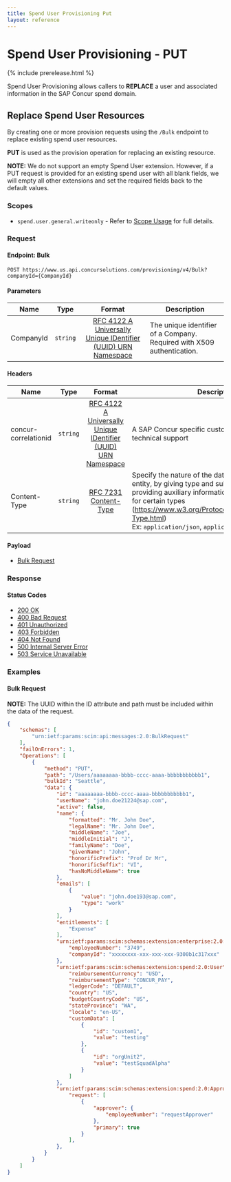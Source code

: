 ```yaml
---
title: Spend User Provisioning Put
layout: reference
---
```


# Spend User Provisioning - PUT

{% include prerelease.html %}

Spend User Provisioning allows callers to **REPLACE** a user and associated information in the SAP Concur spend domain.

## Replace Spend User Resources <a name="replace-spend-user-resource"></a>

By creating one or more provision requests using the `/Bulk` endpoint to replace existing spend user resources.

**PUT** is used as the provision operation for replacing an existing resource.

**NOTE:** We do not support an empty Spend User extension. However, if a PUT request is provided for an existing spend user with all blank fields, we will empty all other extensions and set the required fields back to the default values. 

### Scopes <a name="scopes"></a>

- `spend.user.general.writeonly` - Refer to [Scope Usage](./v4.spend-user-get-started.md#scope-usage) for full details.

### Request <a name="request"></a>

#### Endpoint: Bulk

```shell
POST https://www.us.api.concursolutions.com/provisioning/v4/Bulk?companyId={CompanyId}
```

#### Parameters

|Name|Type|Format|Description|
|----|:---:|:----:|-------------|
|CompanyId|`string`|[RFC 4122 A Universally Unique IDentifier (UUID) URN Namespace](https://tools.ietf.org/html/rfc4122)|The unique identifier of a Company. Required with X509 authentication.|

#### Headers

|Name|Type|Format|Description| 
|----|:---:|:----:|-----------|
|concur-correlationid|`string`|[RFC 4122 A Universally Unique IDentifier (UUID) URN Namespace](https://tools.ietf.org/html/rfc4122) | A SAP Concur specific custom header used for technical support|
|Content-Type|`string`| [RFC 7231 Content-Type](https://tools.ietf.org/html/rfc7231#section-3.1.1.5) | Specify the nature of the data in the body of an entity, by giving type and subtype identifiers, and by providing auxiliary information that may be required for certain types (https://www.w3.org/Protocols/rfc1341/4_Content-Type.html) </br> Ex: `application/json`, `application/scim+json`|

#### Payload

* [Bulk Request](#bulk-request)

### Response <a name="response"></a>

#### Status Codes

* [200 OK](https://tools.ietf.org/html/rfc7231#section-6.3.1)
* [400 Bad Request](https://tools.ietf.org/html/rfc7231#section-6.5.1)
* [401 Unauthorized](https://tools.ietf.org/html/rfc7235#section-3.1)
* [403 Forbidden](https://tools.ietf.org/html/rfc7231#section-6.5.3)
* [404 Not Found](https://tools.ietf.org/html/rfc7231#section-6.5.4)
* [500 Internal Server Error](https://tools.ietf.org/html/rfc7231#section-6.6.1)
* [503 Service Unavailable](https://tools.ietf.org/html/rfc7231#section-6.6.4)

### Examples <a name="examples"></a>

#### Bulk Request

**NOTE:** The UUID within the ID attribute and path must be included within the data of the request.

```json
{
    "schemas": [
        "urn:ietf:params:scim:api:messages:2.0:BulkRequest"
    ],
    "failOnErrors": 1,
    "Operations": [
        {
            "method": "PUT",
            "path": "/Users/aaaaaaaa-bbbb-cccc-aaaa-bbbbbbbbbbb1",
            "bulkId": "Seattle",
            "data": {
                "id": "aaaaaaaa-bbbb-cccc-aaaa-bbbbbbbbbbb1",
                "userName": "john.doe21224@sap.com",
                "active": false,
                "name": {
                    "formatted": "Mr. John Doe",
                    "legalName": "Mr. John Doe",
                    "middleName": "Joe",
                    "middleInitial": "J",
                    "familyName": "Doe",
                    "givenName": "John",
                    "honorificPrefix": "Prof Dr Mr",
                    "honorificSuffix": "VI",
                    "hasNoMiddleName": true
                },
                "emails": [
                    {
                        "value": "john.doe193@sap.com",
                        "type": "work"
                    }
                ],
                "entitlements": [
                    "Expense"
                ],
                "urn:ietf:params:scim:schemas:extension:enterprise:2.0:User": {
                    "employeeNumber": "3749",
                    "companyId": "xxxxxxxx-xxx-xxx-xxx-9300b1c317xxx"
                },
                "urn:ietf:params:scim:schemas:extension:spend:2.0:User": {
                    "reimbursementCurrency": "USD",
                    "reimbursementType": "CONCUR_PAY",
                    "ledgerCode": "DEFAULT",
                    "country": "US",
                    "budgetCountryCode": "US",
                    "stateProvince": "WA",
                    "locale": "en-US",
                    "customData": [
                        {
                            "id": "custom1",
                            "value": "testing"
                        },
                        {
                            "id": "orgUnit2",
                            "value": "testSquadAlpha"
                        }
                    ]
                },
                "urn:ietf:params:scim:schemas:extension:spend:2.0:Approver": {
                    "request": [
                        {
                            "approver": {
                                "employeeNumber": "requestApprover"
                            },
                            "primary": true
                        }
                    ],
                },
            }
        }
    ]
}
```
